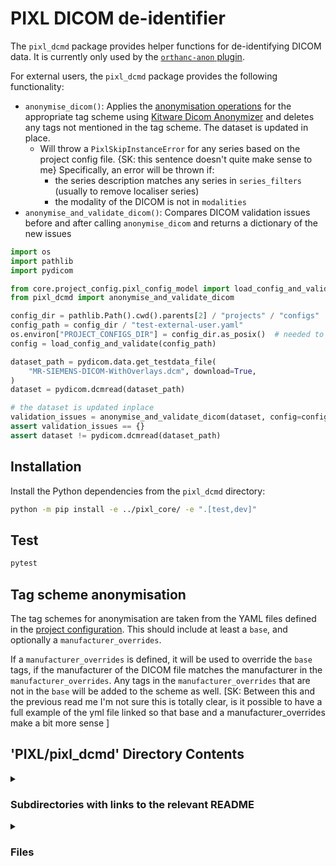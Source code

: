 # PIXL DICOM de-identifier

The `pixl_dcmd` package provides helper functions for de-identifying DICOM data. It is currently
only used by the [`orthanc-anon` plugin](../orthanc/orthanc-anon/plugin/pixl.py).

For external users, the `pixl_dcmd` package provides the following functionality:

- `anonymise_dicom()`: Applies the [anonymisation operations](#tag-scheme-anonymisation) 
   for the appropriate tag scheme using [Kitware Dicom Anonymizer](https://github.com/KitwareMedical/dicom-anonymizer)
   and deletes any tags not mentioned in the tag scheme. The dataset is updated in place.
     - Will throw a `PixlSkipInstanceError` for any series based on the project config file. {SK: this sentence doesn't quite make sense to me} Specifically, an error
       will be thrown if:
       - the series description matches any series in `series_filters` (usually to remove localiser series)
       - the modality of the DICOM is not in `modalities`
- `anonymise_and_validate_dicom()`: Compares DICOM validation issues before and after calling `anonymise_dicom`
  and returns a dictionary of the new issues

```python
import os
import pathlib
import pydicom

from core.project_config.pixl_config_model import load_config_and_validate
from pixl_dcmd import anonymise_and_validate_dicom

config_dir = pathlib.Path().cwd().parents[2] / "projects" / "configs"
config_path = config_dir / "test-external-user.yaml"
os.environ["PROJECT_CONFIGS_DIR"] = config_dir.as_posix()  # needed to validate config
config = load_config_and_validate(config_path)

dataset_path = pydicom.data.get_testdata_file(
    "MR-SIEMENS-DICOM-WithOverlays.dcm", download=True,
)
dataset = pydicom.dcmread(dataset_path)

# the dataset is updated inplace
validation_issues = anonymise_and_validate_dicom(dataset, config=config)
assert validation_issues == {}
assert dataset != pydicom.dcmread(dataset_path)
```

## Installation

Install the Python dependencies from the `pixl_dcmd` directory:

```bash
python -m pip install -e ../pixl_core/ -e ".[test,dev]"
```

## Test

```bash
pytest
```

## Tag scheme anonymisation

The tag schemes for anonymisation are taken from the YAML files defined in the
[project configuration](../README.md#the-config-YAML-file). This should include at least a `base`,
and optionally a `manufacturer_overrides`.

If a `manufacturer_overrides` is defined, it will be used to override the `base` tags, if the
manufacturer of the DICOM file matches the manufacturer in the `manufacturer_overrides`. Any tags
in the `manufacturer_overrides` that are not in the `base` will be added to the scheme as well.
[SK: Between this and the previous read me I'm not sure this is totally clear, is it possible to have a full example of the yml file linked so that base and a manufacturer_overrides make a bit more sense ]

## 'PIXL/pixl_dcmd' Directory Contents

<details>
<summary>
<h3> Subdirectories with links to the relevant README </h3> 

</summary>

[src](./src/README.md)

[tests](./tests/README.md)

</details>

<details>
<summary>
<h3> Files </h3> 

</summary>

| **Configuration** | **User docs** |
| :--- | :--- |
| pyproject.toml | README.md | 

</details>

